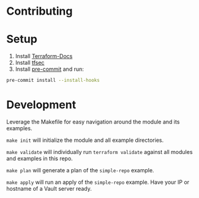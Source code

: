 # Contributing

# Setup

1. Install [Terraform-Docs](https://github.com/terraform-docs/terraform-docs)
2. Install [tfsec](https://aquasecurity.github.io/tfsec)
4. Install [pre-commit](https://pre-commit.com/#install) and run:

```bash
pre-commit install --install-hooks
```

# Development

Leverage the Makefile for easy navigation around the module and its examples.

`make init` will initialize the module and all example directories.

`make validate` will individually run `terraform validate` against all modules and examples in this repo.

`make plan` will generate a plan of the `simple-repo` example.

`make apply` will run an apply of the `simple-repo` example. Have your IP or hostname of a Vault server ready.
